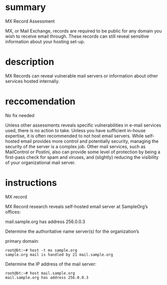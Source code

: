 
# summary

MX Record Assessment

MX, or Mail Exchange, records are required to be public for any domain you wish to receive email through. These records can still reveal sensitive information about your hosting set-up.

# description

MX Records can reveal vulnerable mail servers or information about other services hosted internally.

# reccomendation 

No fix needed

Unless other assessments reveals specific vulnerabilities in e-mail services used, there is no action to take. Unless you have sufficient in-house expertise, it is often recommended to not host email servers. While self-hosted email provides more control and potentially security, managing the security of the server is a complex job. Other mail services, such as MailControl or Postini, also can provide some level of protection by being a first-pass check for spam and viruses, and (slightly) reducing the visibility of your organizational mail server.


# instructions 

MX record

MX Record research reveals self-hosted email server at SampleOrg’s offices:

mail.sample.org has address 256.0.0.3

Determine the authoritative name server(s) for the organization’s 

primary domain:

```
root@bt:~# host -t mx sample.org
sample.org mail is handled by 21 mail.sample.org
```

Determine the IP address of the mail server:

```
root@bt:~# host mail.sample.org
mail.sample.org has address 256.0.0.3
```
